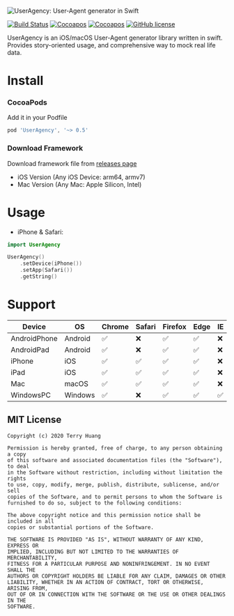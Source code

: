 ![UserAgency: User-Agent generator in Swift](https://raw.githubusercontent.com/TerryHuangHD/UserAgency-iOS/master/UserAgency.png)

[![Build Status](https://travis-ci.com/TerryHuangHD/UserAgency-iOS.svg?branch=main)](https://travis-ci.com/TerryHuangHD/UserAgency-iOS)
[![Cocoapos](https://cocoapod-badges.herokuapp.com/v/UserAgency/badge.png)](https://cocoapods.org/pods/UserAgency)
[![Cocoapos](https://cocoapod-badges.herokuapp.com/p/UserAgency/badge.png)](https://cocoapods.org/pods/UserAgency)
[![GitHub license](https://img.shields.io/github/license/TerryHuangHD/UserAgency-iOS)](https://github.com/TerryHuangHD/UserAgency-iOS/blob/main/LICENSE)

UserAgency is an iOS/macOS User-Agent generator library written in swift. Provides story-oriented usage, and comprehensive way to mock real life data.

# Install

### CocoaPods

Add it in your Podfile

```gradle
pod 'UserAgency', '~> 0.5'
```

### Download Framework

Download framework file from [releases page](https://github.com/TerryHuangHD/UserAgency-iOS/releases)

* iOS Version (Any iOS Device: arm64, armv7)
* Mac Version (Any Mac: Apple Silicon, Intel)

# Usage

* iPhone & Safari:

```swift
import UserAgency
```

```swift
UserAgency()
    .setDevice(iPhone())
    .setApp(Safari())
    .getString()
```

# Support
Device | OS | Chrome | Safari | Firefox | Edge | IE
----- |  ----- | ----- | ----- | ----- | ----- | -----
AndroidPhone | Android | ✅ | ❌ | ✅ | ✅ | ❌
AndroidPad | Android | ✅ | ❌ | ✅ | ✅ | ❌
iPhone | iOS | ✅ | ✅ | ✅ | ✅ | ❌
iPad | iOS | ✅ | ✅ | ✅ | ✅ | ❌
Mac | macOS | ✅ | ✅ | ✅ | ✅ | ❌
WindowsPC | Windows | ✅ | ❌ | ✅ | ✅ | ✅

MIT License
--------

    Copyright (c) 2020 Terry Huang

    Permission is hereby granted, free of charge, to any person obtaining a copy
    of this software and associated documentation files (the "Software"), to deal
    in the Software without restriction, including without limitation the rights
    to use, copy, modify, merge, publish, distribute, sublicense, and/or sell
    copies of the Software, and to permit persons to whom the Software is
    furnished to do so, subject to the following conditions:

    The above copyright notice and this permission notice shall be included in all
    copies or substantial portions of the Software.

    THE SOFTWARE IS PROVIDED "AS IS", WITHOUT WARRANTY OF ANY KIND, EXPRESS OR
    IMPLIED, INCLUDING BUT NOT LIMITED TO THE WARRANTIES OF MERCHANTABILITY,
    FITNESS FOR A PARTICULAR PURPOSE AND NONINFRINGEMENT. IN NO EVENT SHALL THE
    AUTHORS OR COPYRIGHT HOLDERS BE LIABLE FOR ANY CLAIM, DAMAGES OR OTHER
    LIABILITY, WHETHER IN AN ACTION OF CONTRACT, TORT OR OTHERWISE, ARISING FROM,
    OUT OF OR IN CONNECTION WITH THE SOFTWARE OR THE USE OR OTHER DEALINGS IN THE
    SOFTWARE.
